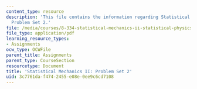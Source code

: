 ```yaml
---
content_type: resource
description: 'This file contains the information regarding Statistical Mechanics II:
  Problem Set 2.'
file: /media/courses/8-334-statistical-mechanics-ii-statistical-physics-of-fields-spring-2014/3c7761daf4742455e08e0ee9c6cd7108_MIT8_334S14_pset2.pdf
file_type: application/pdf
learning_resource_types:
- Assignments
ocw_type: OCWFile
parent_title: Assignments
parent_type: CourseSection
resourcetype: Document
title: 'Statistical Mechanics II: Problem Set 2'
uid: 3c7761da-f474-2455-e08e-0ee9c6cd7108
---
```

